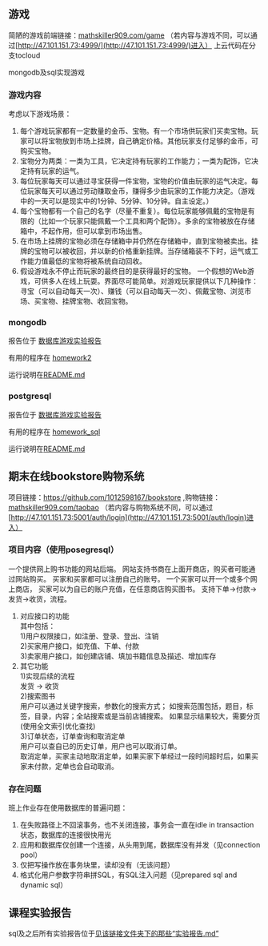 
## 游戏
简陋的游戏前端链接：[mathskiller909.com/game](https://mathskiller909.com/game) 
（若内容与游戏不同，可以通过[http://47.101.151.73:4999/](http://47.101.151.73:4999/)进入）
上云代码在分支tocloud

mongodb及sql实现游戏
### 游戏内容
考虑以下游戏场景：
1.   每个游戏玩家都有一定数量的金币、宝物。有一个市场供玩家们买卖宝物。玩家可以将宝物放到市场上挂牌，自己确定价格。其他玩家支付足够的金币，可购买宝物。
2.   宝物分为两类：一类为工具，它决定持有玩家的工作能力；一类为配饰，它决定持有玩家的运气。
3.   每位玩家每天可以通过寻宝获得一件宝物，宝物的价值由玩家的运气决定。每位玩家每天可以通过劳动赚取金币，赚得多少由玩家的工作能力决定。（游戏中的一天可以是现实中的1分钟、5分钟、10分钟。自主设定。）
4.   每个宝物都有一个自己的名字（尽量不重复）。每位玩家能够佩戴的宝物是有限的（比如一个玩家只能佩戴一个工具和两个配饰）。多余的宝物被放在存储箱中，不起作用，但可以拿到市场出售。
5.   在市场上挂牌的宝物必须在存储箱中并仍然在存储箱中，直到宝物被卖出。挂牌的宝物可以被收回，并以新的价格重新挂牌。当存储箱装不下时，运气或工作能力值最低的宝物将被系统自动回收。
6.   假设游戏永不停止而玩家的最终目的是获得最好的宝物。
 一个假想的Web游戏，可供多人在线上玩耍。界面尽可能简单。对游戏玩家提供以下几种操作：寻宝（可以自动每天一次）、赚钱（可以自动每天一次）、佩戴宝物、浏览市场、买宝物、挂牌宝物、收回宝物。

### mongodb

报告位于 [数据库游戏实验报告](https://github.com/1012598167/flask_mongodb_game/blob/master/%E6%95%B0%E6%8D%AE%E5%BA%93%E6%B8%B8%E6%88%8F%E5%AE%9E%E9%AA%8C%E6%8A%A5%E5%91%8A.md "\数据库游戏实验报告.md")

有用的程序在 [homework2](https://github.com/1012598167/flask_mongodb_game/tree/master/homework2/json_interface_example "\homework2")

运行说明在[README.md](https://github.com/1012598167/flask_mongodb_game/blob/master/homework2/json_interface_example/README.md "\homework2\json_interface_example\README.md")

### postgresql

报告位于 [数据库游戏实验报告](https://github.com/1012598167/flask_mongodb_game/blob/master/%E6%95%B0%E6%8D%AE%E5%BA%93%E6%B8%B8%E6%88%8F%E5%AE%9E%E9%AA%8C%E6%8A%A5%E5%91%8Asqlgame.md "\数据库游戏实验报告.md")

有用的程序在 [homework_sql](https://github.com/1012598167/flask_mongodb_game/tree/master/homework_sql/json_interface_example "\homework2")

运行说明在[README.md](https://github.com/1012598167/flask_mongodb_game/blob/master/homework2/json_interface_example/README.md "\homework2\json_interface_example\README.md")

## 期末在线bookstore购物系统
项目链接：https://github.com/1012598167/bookstore ,购物链接：[mathskiller909.com/taobao](https://mathskiller909.com/taobao) 
（若内容与购物系统不同，可以通过[http://47.101.151.73:5001/auth/login](http://47.101.151.73:5001/auth/login)进入）

### 项目内容（使用posegresql）
一个提供网上购书功能的网站后端。
网站支持书商在上面开商店，购买者可能通过网站购买。
买家和买家都可以注册自己的账号。
一个买家可以开一个或多个网上商店， 买家可以为自已的账户充值，在任意商店购买图书。
支持下单->付款->发货->收货，流程。
1. 对应接口的功能  
其中包括：  
1)用户权限接口，如注册、登录、登出、注销  
2)买家用户接口，如充值、下单、付款  
3)卖家用户接口，如创建店铺、填加书籍信息及描述、增加库存  
2. 其它功能  
1)实现后续的流程  
发货 -> 收货  
2)搜索图书  
用户可以通过关键字搜索，参数化的搜索方式； 如搜索范围包括，题目，标签，目录，内容；全站搜索或是当前店铺搜索。 如果显示结果较大，需要分页 (使用全文索引优化查找)  
3)订单状态，订单查询和取消定单  
用户可以查自已的历史订单，用户也可以取消订单。  
取消定单，买家主动地取消定单，如果买家下单经过一段时间超时后，如果买家未付款，定单也会自动取消。  

### 存在问题
班上作业存在使用数据库的普遍问题：
1. 在失败路径上不回滚事务，也不关闭连接，事务会一直在idle in transaction状态，数据库的连接很快用光
2. 应用和数据库仅创建一个连接，从头用到尾，数据库没有并发（见connection pool）
3. 仅把写操作放在事务块里，读却没有（无该问题）
4. 格式化用户参数字符串拼SQL，有SQL注入问题（见prepared sql and dynamic sql）

## 课程实验报告
sql及之后所有实验报告位于[见该链接文件夹下的那些“实验报告.md”](https://github.com/1012598167/flask_mongodb_game/tree/master/Database-master)
